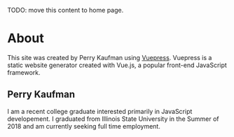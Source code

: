 TODO: move this content to home page.

# About

This site was created by Perry Kaufman using [Vuepress](https://vuepress.vuejs.org/). Vuepress is a static website generator created with Vue.js, a popular front-end JavaScript framework.

## Perry Kaufman

I am a recent college graduate interested primarily in JavaScript developement. I graduated from Illinois State University in the Summer of 2018 and am currently seeking full time employment.